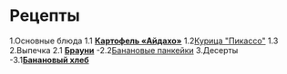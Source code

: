 # Рецепты
1.Основные блюда
1.1 [**Картофель «Айдахо»**](potato.md)
1.2[Курица "Пикассо"](chicken.md)
1.3
2.Выпечка
2.1 [**Брауни**](brownie.md)
-2.2[Банановые панкейки](banana.md)
3.Десерты
-3.1[**Банановый хлеб**](bread.md)

